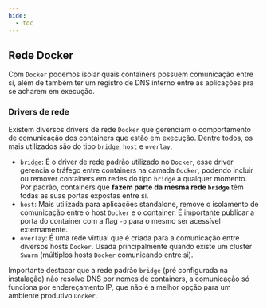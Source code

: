 ```yaml
---
hide:
  - toc
---
```


## Rede Docker

Com `Docker` podemos isolar quais containers possuem comunicação entre si, além de também ter um registro de DNS interno entre as aplicações pra se acharem em execução.

### Drivers de rede

Existem diversos drivers de rede `Docker` que gerenciam o comportamento de comunicação dos containers que estão em execução. Dentre todos, os mais utilizados são do tipo `bridge`, `host` e `overlay`.

- `bridge`: É o driver de rede padrão utilizado no `Docker`, esse driver gerencia o tráfego entre containers na camada `Docker`, podendo incluir ou remover containers em redes do tipo `bridge` a qualquer momento. Por padrão, containers que **fazem parte da mesma rede `bridge`** têm todas as suas portas expostas entre si.
- `host`: Mais utilizada para aplicações standalone, remove o isolamento de comunicação entre o host `Docker` e o container. É importante publicar a porta do container com a flag `-p` para o mesmo ser acessível externamente.
- `overlay`: É uma rede virtual que é criada para a comunicação entre diversos hosts `Docker`. Usada principalmente quando existe um cluster `Swarm` (múltiplos hosts `Docker` comunicando entre si).

Importante destacar que a rede padrão `bridge` (pré configurada na instalação) não resolve DNS por nomes de containers, a comunicação só funciona por endereçamento IP, que não é a melhor opção para um ambiente produtivo `Docker`.
